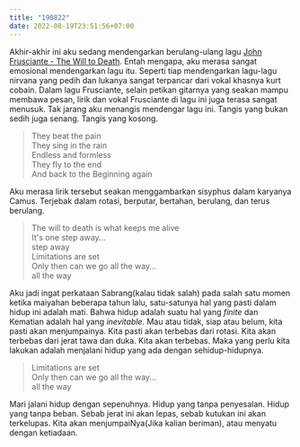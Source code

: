 ```yaml
---
title: "190822"
date: 2022-08-19T23:51:56+07:00
---
```


Akhir-akhir ini aku sedang mendengarkan berulang-ulang lagu [John Frusciante - The Will to Death](https://www.google.com/search?cs=0&sxsrf=ALiCzsaeMZuY7YbhBYc0JuNMUaNBE5ujnA:1660928065393&q=john+frusciante+the+will+to+death&stick=H4sIAAAAAAAAAONgFuLSz9U3MMxNsTRLUeIEsSuyko1MtESzk630c0uLM5P1E3OSSnOtivPz0osXsSpm5WfkKaQVlRYnZybmlaQqlGSkKpRn5uQolOQrpKQmlmQAAMXPVsBUAAAA&sa=X&ved=2ahUKEwjfiNWar9P5AhVG0HMBHeiHDi0Qri56BAgREB8&biw=1282&bih=642&dpr=1). Entah mengapa, aku merasa sangat emosional mendengarkan lagu itu. Seperti tiap mendengarkan lagu-lagu nirvana yang pedih dan lukanya sangat terpancar dari vokal khasnya kurt cobain. Dalam lagu Frusciante, selain petikan gitarnya yang seakan mampu membawa pesan, lirik dan vokal Frusciante di lagu ini juga terasa sangat menusuk. Tak jarang aku menangis mendengar lagu ini. Tangis yang bukan sedih juga senang. Tangis yang kosong.  

> They beat the pain  
> They sing in the rain  
> Endless and formless  
> They fly to the end  
> And back to the Beginning again   

Aku merasa lirik tersebut seakan menggambarkan sisyphus dalam karyanya Camus. Terjebak dalam rotasi, berputar, bertahan, berulang, dan terus berulang.  

> The will to death is what keeps me alive   
> It's one step away...  
> step away  
> Limitations are set  
> Only then can we go all the way...  
> all the way   

Aku jadi ingat perkataan Sabrang(kalau tidak salah) pada salah satu momen ketika maiyahan beberapa tahun lalu, satu-satunya hal yang pasti dalam hidup ini adalah mati. Bahwa hidup adalah suatu hal yang *finite* dan Kematian adalah hal yang *inevitable*. Mau atau tidak, siap atau belum, kita pasti akan menjumpainya. Kita pasti akan terbebas dari rotasi. Kita akan terbebas dari jerat tawa dan duka. Kita akan terbebas. Maka yang perlu kita lakukan adalah menjalani hidup yang ada dengan sehidup-hidupnya. 
 
> Limitations are set  
> Only then can we go all the way...  
> all the way   

Mari jalani hidup dengan sepenuhnya. Hidup yang tanpa penyesalan. Hidup yang tanpa beban. Sebab jerat ini akan lepas, sebab kutukan ini akan terkelupas. Kita akan menjumpaiNya(Jika kalian beriman), atau menyatu dengan ketiadaan.